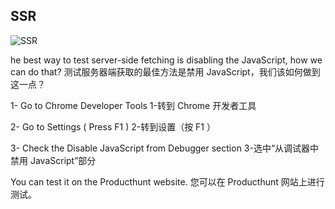 ## SSR
![SSR](https://miro.medium.com/v2/resize:fit:1400/format:webp/1*mUbTflrfnvHEThXOK95ndA.jpeg)

he best way to test server-side fetching is disabling the JavaScript, how we can do that?
测试服务器端获取的最佳方法是禁用 JavaScript，我们该如何做到这一点？

1- Go to Chrome Developer Tools
1-转到 Chrome 开发者工具

2- Go to Settings ( Press F1 )
2-转到设置（按 F1 ）

3- Check the Disable JavaScript from Debugger section
3-选中“从调试器中禁用 JavaScript”部分

You can test it on the Producthunt website.
您可以在 Producthunt 网站上进行测试。